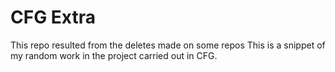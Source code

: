 # CFG Extra
This repo resulted from the deletes made on some repos
This is a snippet of my random work in the project carried out in CFG.
